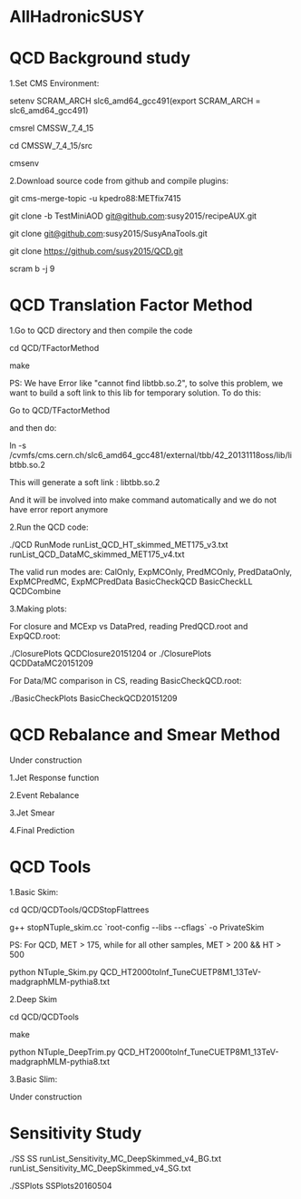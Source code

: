 # AllHadronicSUSY
# QCD Background study

1.Set CMS Environment:

setenv SCRAM_ARCH slc6_amd64_gcc491(export SCRAM_ARCH = slc6_amd64_gcc491)

cmsrel CMSSW_7_4_15

cd CMSSW_7_4_15/src

cmsenv

2.Download source code from github and compile plugins:

git cms-merge-topic -u kpedro88:METfix7415

git clone -b TestMiniAOD git@github.com:susy2015/recipeAUX.git

git clone git@github.com:susy2015/SusyAnaTools.git

git clone https://github.com/susy2015/QCD.git

scram b -j 9

# QCD Translation Factor Method

1.Go to QCD directory and then compile the code

cd QCD/TFactorMethod

make

PS: We have Error like "cannot find libtbb.so.2", to solve this problem, we want to build a soft link to this lib for temporary solution. To do this:

Go to QCD/TFactorMethod

and then do:

ln -s /cvmfs/cms.cern.ch/slc6_amd64_gcc481/external/tbb/42_20131118oss/lib/libtbb.so.2

This will generate a soft link : libtbb.so.2

And it will be involved into make command automatically and we do not have error report anymore

2.Run the QCD code:

./QCD RunMode runList_QCD_HT_skimmed_MET175_v3.txt runList_QCD_DataMC_skimmed_MET175_v4.txt

The valid run modes are: CalOnly, ExpMCOnly, PredMCOnly, PredDataOnly, ExpMCPredMC, ExpMCPredData BasicCheckQCD BasicCheckLL QCDCombine

3.Making plots:

For closure and MCExp vs DataPred, reading PredQCD.root and ExpQCD.root:

./ClosurePlots QCDClosure20151204 or ./ClosurePlots QCDDataMC20151209

For Data/MC comparison in CS, reading BasicCheckQCD.root:

./BasicCheckPlots BasicCheckQCD20151209

# QCD Rebalance and Smear Method

Under construction

1.Jet Response function

2.Event Rebalance

3.Jet Smear

4.Final Prediction

# QCD Tools

1.Basic Skim:

cd QCD/QCDTools/QCDStopFlattrees

g++ stopNTuple_skim.cc \`root-config --libs --cflags\` -o PrivateSkim

PS: For QCD, MET > 175, while for all other samples, MET > 200 && HT > 500

python NTuple_Skim.py QCD_HT2000toInf_TuneCUETP8M1_13TeV-madgraphMLM-pythia8.txt

2.Deep Skim

cd QCD/QCDTools

make

python NTuple_DeepTrim.py QCD_HT2000toInf_TuneCUETP8M1_13TeV-madgraphMLM-pythia8.txt

3.Basic Slim:

Under construction

# Sensitivity Study

./SS SS runList_Sensitivity_MC_DeepSkimmed_v4_BG.txt runList_Sensitivity_MC_DeepSkimmed_v4_SG.txt

./SSPlots SSPlots20160504
